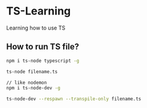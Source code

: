 # TS-Learning

Learning how to use TS

## How to run TS file?

```bash
npm i ts-node typescript -g

ts-node filename.ts

// like nodemon
npm i ts-node-dev -g

ts-node-dev --respawn --transpile-only filename.ts
```

